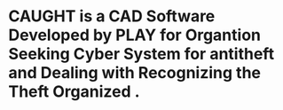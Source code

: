 # CAUGHT is a CAD Software Developed by PLAY for Organtion Seeking Cyber System for antitheft and  Dealing with Recognizing the Theft Organized . 
